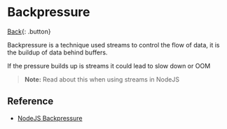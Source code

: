 # Backpressure

[Back](./common.md){: .button}

Backpressure is a technique used streams to control the flow of data, it is the buildup of data behind buffers.

If the pressure builds up is streams it could lead to slow down or OOM

> **Note:** Read about this when using streams in NodeJS

## Reference

- [NodeJS Backpressure](https://nodejs.org/en/docs/guides/backpressuring-in-streams/)
